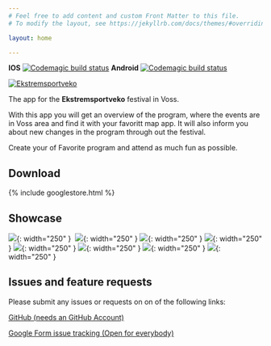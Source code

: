 ```yaml
---
# Feel free to add content and custom Front Matter to this file.
# To modify the layout, see https://jekyllrb.com/docs/themes/#overriding-theme-defaults

layout: home

---
```


**IOS** [![Codemagic build status](https://api.codemagic.io/apps/5f202ea30aa9776f617c0b30/5f202ea30aa9776f617c0b2f/status_badge.svg)](https://codemagic.io/apps/5f202ea30aa9776f617c0b30/5f202ea30aa9776f617c0b2f/latest_build)
**Android** [![Codemagic build status](https://api.codemagic.io/apps/5f202ea30aa9776f617c0b30/5ff5ad566b96ea5df97745d1/status_badge.svg)](https://codemagic.io/apps/5f202ea30aa9776f617c0b30/5ff5ad566b96ea5df97745d1/latest_build)

[![Ekstremsportveko](/assets/img/vekoappen/ekstremsportveko.png)](https://www.ekstremsportveko.com)

The app for the **Ekstremsportveko** festival in Voss.

With this app you will get an overview of the program, where the events are in Voss area and find it with your favoritt map app.
It will also inform you about new changes in the program through out the festival.

Create your of Favorite program and attend as much fun as possible.

## Download

{% include googlestore.html %}

## Showcase

![](/assets/img/vekoappen/showcase/01.png){: width="250" } 
![](/assets/img/vekoappen/showcase/02.png){: width="250" }
![](/assets/img/vekoappen/showcase/03.png){: width="250" }
![](/assets/img/vekoappen/showcase/04.png){: width="250" }
![](/assets/img/vekoappen/showcase/05.png){: width="250" }
![](/assets/img/vekoappen/showcase/06.png){: width="250" }
![](/assets/img/vekoappen/showcase/07.png){: width="250" }
![](/assets/img/vekoappen/showcase/08.png){: width="250" }

## Issues and feature requests

Please submit any issues or requests on on of the  following links:

[GitHub (needs an GitHub Account)](https://github.com/spydx/ekstremsportveko/issues/new/choose)

[Google Form issue tracking (Open for everybody)](https://docs.google.com/forms/d/1BNRijYSQH7wP4vYxFtb8GrSFU0QSCKN3cm2p7yYRO6I/)


